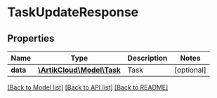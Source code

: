# TaskUpdateResponse

## Properties
Name | Type | Description | Notes
------------ | ------------- | ------------- | -------------
**data** | [**\ArtikCloud\Model\Task**](Task.md) | Task | [optional] 

[[Back to Model list]](../README.md#documentation-for-models) [[Back to API list]](../README.md#documentation-for-api-endpoints) [[Back to README]](../README.md)


